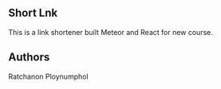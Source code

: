 ## Short Lnk

This is a link shortener built Meteor and React for new course.

## Authors

Ratchanon Ploynumphol

